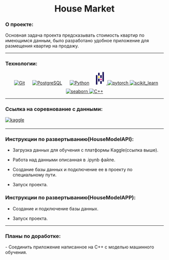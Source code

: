 <div align="center">
<h1>
  House Market
</h1>
</div>

### О проекте:
<div>
  Основная задача проекта предсказывать стоимость квартир по имеющимся данным, было разработано удобное приложение для размещения квартир на продажу.
</div>

---

### Технологии:
<div align="center">
  <a href="https://github.com/" target="_blank"><img style="margin: 10px" src="https://profilinator.rishav.dev/skills-assets/git-scm-icon.svg" alt="Git" width="40" height="40" /></a>  
  <a href="https://www.postgresql.org/" target="_blank"><img style="margin: 10px" src="https://profilinator.rishav.dev/skills-assets/postgresql-original-wordmark.svg" alt="PostgreSQL" width="40" height="40" /></a>  
  <a href="https://www.python.org/" target="_blank"><img style="margin: 10px" src="https://profilinator.rishav.dev/skills-assets/python-original.svg" alt="Python" width="40" height="40" /></a>  
  <a href="https://pandas.pydata.org/" target="_blank" rel="noreferrer"> <img src="https://raw.githubusercontent.com/devicons/devicon/2ae2a900d2f041da66e950e4d48052658d850630/icons/pandas/pandas-original.svg" alt="pandas" width="40" height="40"/> </a> 
  <a href="https://pytorch.org/" target="_blank" rel="noreferrer"> <img src="https://www.vectorlogo.zone/logos/pytorch/pytorch-icon.svg" alt="pytorch" width="40" height="40"/> </a> 
  <a href="https://scikit-learn.org/" target="_blank" rel="noreferrer"> <img src="https://upload.wikimedia.org/wikipedia/commons/0/05/Scikit_learn_logo_small.svg" alt="scikit_learn" width="40" height="40"/> </a> 
  <a href="https://seaborn.pydata.org/" target="_blank" rel="noreferrer"> <img src="https://seaborn.pydata.org/_images/logo-mark-lightbg.svg" alt="seaborn" width="40" height="40"/> </a>
  <a href="https://docs.microsoft.com/en-us/cpp/?view=msvc-170" target="_blank" rel="noreferrer"><img src="https://raw.githubusercontent.com/danielcranney/readme-generator/main/public/icons/skills/cplusplus-colored.svg" width="40" height="40" alt="C++" /></a>
</div>

---

### Ссылка на соревнование с данными:
<div>
  <a href="https://www.kaggle.com/competitions/house-prices-advanced-regression-techniques/data" target="_blank">
    <img src=https://img.shields.io/badge/kaggle-%2344BAE8.svg?&style=for-the-badge&logo=kaggle&logoColor=white alt=kaggle style="margin-bottom: 5px;" />
  </a> 
</div>

---

### Инструкции по развертыванию(HouseModelAPI):
<div>
  
  -  Загрузка данных для обучения с платформы Kaggle(ссылка выше).
  
  -  Работа над данными описанная в .ipynb файле.
  
  -  Создание базы данных и подключение ее в проекту по специальному пути.
  
  -  Запуск проекта.
</div>


### Инструкции по развертыванию(HouseModelAPP):
<div>
  
  -  Создание и подключение базы данных.
  
  -  Запуск проекта.
</div>

---

### Планы по доработке:
<div>
  - Соединить приложение написанное на C++ с моделью машинного обучения.
</div>
